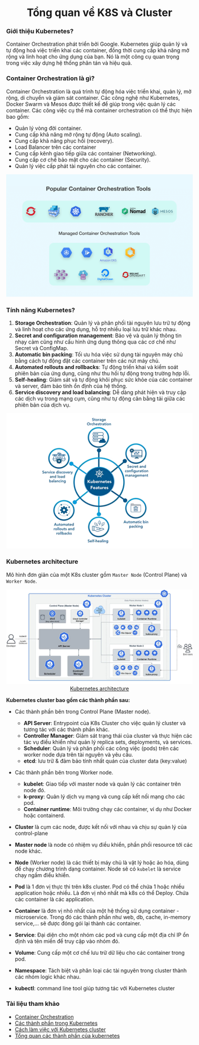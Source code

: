 <h1 align="center">Tổng quan về K8S và Cluster</h1>

### Giới thiệu Kubernetes?

Container Orchestration phát triển bởi Google.
Kubernetes giúp quản lý và tự động hoá việc triển khai các container, đồng thời cung cấp khả năng mở rộng và linh hoạt cho ứng dụng của bạn. Nó là một công cụ quan trọng trong việc xây dựng hệ thống phân tán và hiệu quả.

### Container Orchestration là gì?

Container Orchestration là quá trình tự động hóa việc triển khai, quản lý, mở rộng, di chuyển và giám sát container. Các công nghệ như Kubernetes, Docker Swarm và Mesos được thiết kế để giúp trong việc quản lý các container.
Các công việc cụ thể mà container orchestration có thể thực hiện bao gồm:

- Quản lý vòng đời container.
- Cung cấp khả năng mở rộng tự động (Auto scaling).
- Cung cấp khả năng phục hồi (recovery).
- Load Balancer trên các container
- Cung cấp kênh giao tiếp giữa các container (Networking).
- Cung cấp cơ chế bảo mật cho các container (Security).
- Quản lý việc cấp phát tài nguyên cho các container.

<p align="center">
  <img src="/assets/images/container-orchestration.png" width="900" alt="Container Orchestration">
</p>

### Tính năng Kubernetes?

1. **Storage Orchestration**: Quản lý và phân phối tài nguyên lưu trữ tự động và linh hoạt cho các ứng dụng, hỗ trợ nhiều loại lưu trữ khác nhau.
2. **Secret and configuration management**: Bảo vệ và quản lý thông tin nhạy cảm cũng như cấu hình ứng dụng thông qua các cơ chế như Secret và ConfigMap.
3. **Automatic bin packing**: Tối ưu hóa việc sử dụng tài nguyên máy chủ bằng cách tự động đặt các container trên các nút máy chủ.
4. **Automated rollouts and rollbacks**: Tự động triển khai và kiểm soát phiên bản của ứng dụng, cũng như thu hồi tự động trong trường hợp lỗi.
5. **Self-healing**: Giám sát và tự động khôi phục sức khỏe của các container và server, đảm bảo tính ổn định của hệ thống.
6. **Service discovery and load balancing**: Dễ dàng phát hiện và truy cập các dịch vụ trong mạng cụm, cũng như tự động cân bằng tải giữa các phiên bản của dịch vụ.

<p align="center">
  <img src="/assets/images/feature-k8s.jpeg" width="900" alt="Container Orchestration">
</p>

### Kubernetes architecture

Mô hình đơn giản của một K8s cluster gồm `Master Node` (Control Plane) và `Worker Node`.

<div align="center">
  <div><img src="/assets/images/kubernetes-architecture.png" alt="Container Orchestration"></div>
  <a href="https://kubernetes.io/docs/concepts/overview/components/">Kubernetes architecture</a>
</div>

**Kubernetes cluster bao gồm các thành phần sau:**

- Các thành phần bên trong Control Plane (Master node).

  - **API Server**: Entrypoint của K8s Cluster cho việc quản lý cluster và tương tác với các thành phần khác.
  - **Controller Manager**: Giám sát trạng thái của cluster và thực hiện các tác vụ điều khiển như quản lý replica sets, deployments, và services. 
  - **Scheduler**: Quản lý và phân phối các công việc (pods) trên các worker node dựa trên tài nguyên và yêu cầu. 
  - **etcd**: lưu trữ & đảm bảo tính nhất quán của cluster data (key:value)

- Các thành phần bên trong Worker node.
  - **kubelet**:  Giao tiếp với master node và quản lý các container trên node đó.
  - **k-proxy**: Quản lý dịch vụ mạng và cung cấp kết nối mạng cho các pod.
  - **Container runtime**: Môi trường chạy các container, ví dụ như Docker hoặc containerd. 
- **Cluster** là cụm các node, được kết nối với nhau và chịu sự quản lý của control-plane
- **Master node** là node có nhiệm vụ điều khiển, phần phối resource tới các node khác.
- **Node** (Worker node) là các thiết bị máy chủ là vật lý hoặc ảo hóa, dùng để chạy chương trình dạng container. Node sẽ có `kubelet` là service chạy ngầm điểu khiển.
- **Pod** là 1 đơn vị thực thi trên k8s cluster. Pod có thể chứa 1 hoặc nhiều application hoặc nhiều. Là đơn vị nhỏ nhất mà k8s có thể Deploy. Chứa các container là các application.
- **Container** là đơn vị nhỏ nhất của một hệ thống sử dụng container - microservice. Trong đó các thành phần như web, db, cache, in-memory service,... sẽ được đóng gói lại thành các container.
- **Service**: Đại diện cho một nhóm các pod và cung cấp một địa chỉ IP ổn định và tên miền để truy cập vào nhóm đó. 
- **Volume**: Cung cấp một cơ chế lưu trữ dữ liệu cho các container trong pod. 
- **Namespace**: Tách biệt và phân loại các tài nguyên trong cluster thành các nhóm logic khác nhau. 
- **kubectl**: command line tool giúp tương tác với Kubernetes cluster

### Tài liệu tham khảo

- [Container Orchestration](https://sunteco.vn/blog/kien-thuc-cloud/container-orchestration-giai-thich-va-tam-quan-trong-trong-quan-ly-ung-dung/)
- [Các thành phần trong Kubernetes](https://devops.vinahost.vn/Containers-Orchestration/Kubernetes/Kubernetes/#kubernetes-la-gi)
- [Cách làm việc với Kubernetes cluster](https://gcloudvn.com/kienthuc/kubernetes-cluster-la-gi/)
- [Tổng quan các thành phần của kubernetes](https://viblo.asia/p/k8s-basic-tong-quan-cac-thanh-phan-cua-kubernetes-aAY4ql7qVPw)
